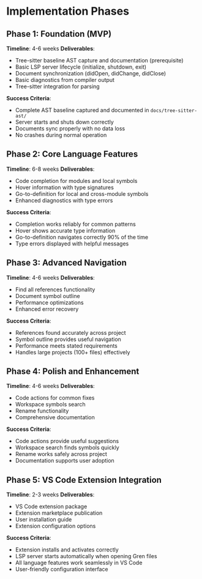 # Implementation Phases

## Phase 1: Foundation (MVP)
**Timeline**: 4-6 weeks
**Deliverables**:
- Tree-sitter baseline AST capture and documentation (prerequisite)
- Basic LSP server lifecycle (initialize, shutdown, exit)
- Document synchronization (didOpen, didChange, didClose)
- Basic diagnostics from compiler output
- Tree-sitter integration for parsing

**Success Criteria**:
- Complete AST baseline captured and documented in `docs/tree-sitter-ast/`
- Server starts and shuts down correctly
- Documents sync properly with no data loss
- No crashes during normal operation

## Phase 2: Core Language Features
**Timeline**: 6-8 weeks
**Deliverables**:
- Code completion for modules and local symbols
- Hover information with type signatures
- Go-to-definition for local and cross-module symbols
- Enhanced diagnostics with type errors

**Success Criteria**:
- Completion works reliably for common patterns
- Hover shows accurate type information
- Go-to-definition navigates correctly 90% of the time
- Type errors displayed with helpful messages

## Phase 3: Advanced Navigation
**Timeline**: 4-6 weeks
**Deliverables**:
- Find all references functionality
- Document symbol outline
- Performance optimizations
- Enhanced error recovery

**Success Criteria**:
- References found accurately across project
- Symbol outline provides useful navigation
- Performance meets stated requirements
- Handles large projects (100+ files) effectively

## Phase 4: Polish and Enhancement
**Timeline**: 4-6 weeks
**Deliverables**:
- Code actions for common fixes
- Workspace symbols search
- Rename functionality
- Comprehensive documentation

**Success Criteria**:
- Code actions provide useful suggestions
- Workspace search finds symbols quickly
- Rename works safely across project
- Documentation supports user adoption

## Phase 5: VS Code Extension Integration
**Timeline**: 2-3 weeks
**Deliverables**:
- VS Code extension package
- Extension marketplace publication
- User installation guide
- Extension configuration options

**Success Criteria**:
- Extension installs and activates correctly
- LSP server starts automatically when opening Gren files
- All language features work seamlessly in VS Code
- User-friendly configuration interface
